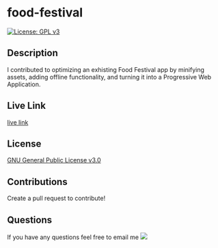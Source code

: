 # food-festival

[![License: GPL v3](https://img.shields.io/badge/License-GPLv3-blue.svg)](https://www.gnu.org/licenses/gpl-3.0)

## Description

I contributed to optimizing an exhisting Food Festival app by minifying assets, adding offline functionality, and turning it into a Progressive Web Application.

## Live Link

[live link](https://kotalilyy.github.io/food-festival/)

## License

[GNU General Public License v3.0](https://www.gnu.org/licenses/gpl-3.0.en.html)

## Contributions

Create a pull request to contribute!

## Questions

If you have any questions feel free to email me <a href="mailto:kotalilyy@gmail.com?"><img src="https://img.shields.io/badge/gmail-%23DD0031.svg?&style=for-the-badge&logo=gmail&logoColor=white"/></a>
